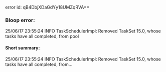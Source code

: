 error id: qB4DbjXDaGdYy18UMZqRVA==
### Bloop error:

25/06/17 23:55:24 INFO TaskSchedulerImpl: Removed TaskSet 15.0, whose tasks have all completed, from pool
#### Short summary: 

25/06/17 23:55:24 INFO TaskSchedulerImpl: Removed TaskSet 15.0, whose tasks have all completed, from...